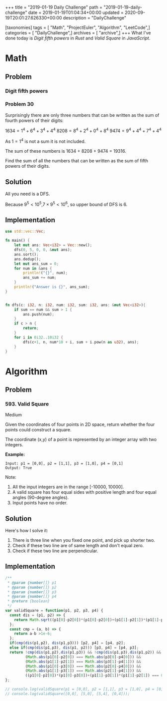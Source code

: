+++
title = "2019-01-19 Daily Challenge"
path = "2019-01-19-daily-challenge"
date = 2019-01-19T01:04:34+00:00
updated = 2020-09-19T20:01:27.626330+00:00
description = "DailyChallenge"

[taxonomies]
tags = [ "Math", "ProjectEuler", "Algorithm", "LeetCode",]
categories = [ "DailyChallenge",]
archives = [ "archive",]
+++
What I've done today is *Digit fifth powers* in *Rust* and *Valid Square* in *JavaScript*.

<!-- more -->

# Math

## Problem

### Digit fifth powers

### Problem 30

Surprisingly there are only three numbers that can be written as the sum of fourth powers of their digits:

$1634 = 1^4 + 6^4 + 3^4 + 4^4$
$8208 = 8^4 + 2^4 + 0^4 + 8^4$
$9474 = 9^4 + 4^4 + 7^4 + 4^4$

As $1 = 1^4$ is not a sum it is not included.

The sum of these numbers is 1634 + 8208 + 9474 = 19316.

Find the sum of all the numbers that can be written as the sum of fifth powers of their digits.

## Solution

All you need is a DFS.

Because $9^5<10^5$,$7\times 9^5<10^6$, so upper bound of DFS is 6.

## Implementation

```rust
use std::vec::Vec;

fn main() {
    let mut ans: Vec<i32> = Vec::new();
    dfs(0, 5, 0, 0, &mut ans);
    ans.sort();
    ans.dedup();
    let mut ans_sum = 0;
    for num in &ans {
        println!("{}", num);
        ans_sum += num;       
    }
    println!("Answer is {}", ans_sum);
}


fn dfs(c: i32, n: i32, num: i32, sum: i32, ans: &mut Vec<i32>){
    if sum == num && sum > 1 {
        ans.push(num);
    }
    if c > n {
        return;
    }
    for i in 0i32..10i32 {
        dfs(c+1, n, num*10 + i, sum + i.pow(n as u32), ans);
    }
}
```

# Algorithm

## Problem

### 593. Valid Square

Medium

Given the coordinates of four points in 2D space, return whether the four points could construct a square.

The coordinate (x,y) of a point is represented by an integer array with two integers.

**Example:**

```
Input: p1 = [0,0], p2 = [1,1], p3 = [1,0], p4 = [0,1]
Output: True
```



Note:

1. All the input integers are in the range [-10000, 10000].
2. A valid square has four equal sides with positive length and four equal angles (90-degree angles).
3. Input points have no order.

## Solution

Here's how I solve it:

1. There is three line when you fixed one point, and pick up shorter two.
2. Check if these two line are of same length and don't equal zero.
3. Check if these two line are perpendicular.

## Implementation

```js
/**
 * @param {number[]} p1
 * @param {number[]} p2
 * @param {number[]} p3
 * @param {number[]} p4
 * @return {boolean}
 */
var validSquare = function(p1, p2, p3, p4) {
  const dis = (p1, p2) => {
    return Math.sqrt((p1[0]-p2[0])*(p1[0]-p2[0])+(p1[1]-p2[1])*(p1[1]-p2[1]));
  };
  const cmp = (a, b) => {
    return a-b >1e-6;
  };
  if(cmp(dis(p1,p2), dis(p1,p3))) [p2, p4] = [p4, p2];
  else if(cmp(dis(p1,p3), dis(p1, p2))) [p3, p4] = [p4, p3];
  return !cmp(dis(p1,p2),dis(p1,p3)) && !cmp(dis(p1,p3),dis(p1,p2)) && cmp(dis(p1,p2),0)&&
         (Math.abs(p1[0]-p2[0]) === Math.abs(p3[0]-p4[0])) &&
         (Math.abs(p1[1]-p2[1]) === Math.abs(p3[1]-p4[1])) &&
         (Math.abs(p1[0]-p3[0]) === Math.abs(p2[0]-p4[0])) &&
         (Math.abs(p1[1]-p3[1]) === Math.abs(p2[1]-p4[1])) &&
         ((p1[0]-p2[0])*(p1[0]-p3[0])+(p1[1]-p3[1])*(p1[1]-p2[1]) === 0);
};

// console.log(validSquare(p1 = [0,0], p2 = [1,1], p3 = [1,0], p4 = [0,1]));
// console.log(validSquare([0,0], [5,0], [5,4], [0,4]));
```